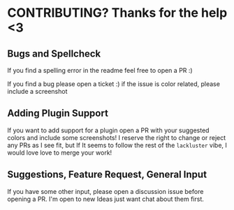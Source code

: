 # CONTRIBUTING? Thanks for the help <3

## Bugs and Spellcheck
If you find a spelling error in the readme feel free to open a PR :)

If you find a bug please open a ticket :) if the issue is color related, please include a
screenshot

## Adding Plugin Support
If you want to add support for a plugin open a PR with your suggested colors and include 
some screenshots! I reserve the right to change or reject any PRs as I see fit, but If
It seems to follow the rest of the `lackluster` vibe, I would love love to merge your
work!

## Suggestions, Feature Request, General Input
If you have some other input, please open a discussion issue before opening a PR.
I'm open to new Ideas just want chat about them first.

